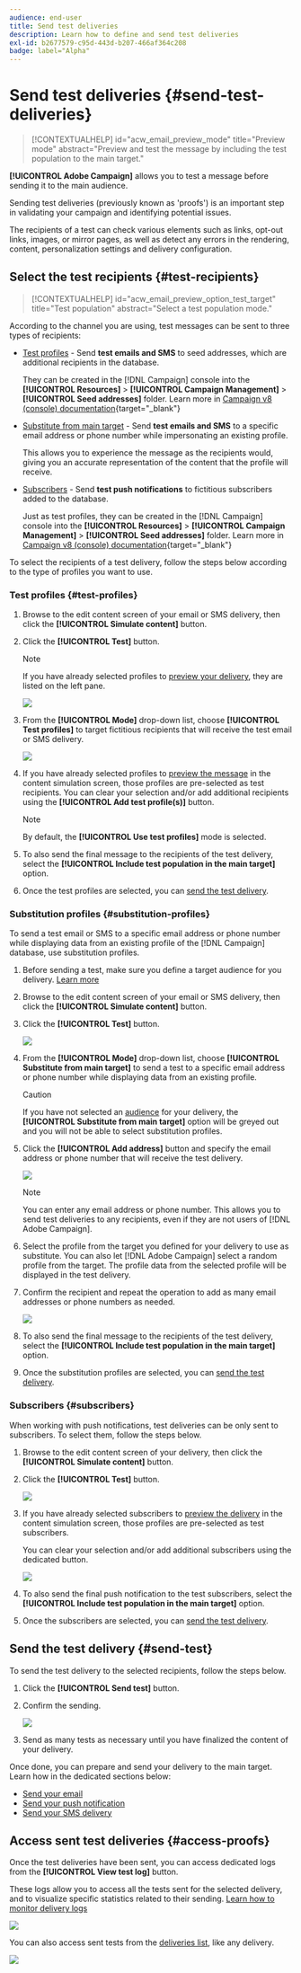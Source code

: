 ```yaml
---
audience: end-user
title: Send test deliveries
description: Learn how to define and send test deliveries
exl-id: b2677579-c95d-443d-b207-466af364c208
badge: label="Alpha" 
---
```

# Send test deliveries {#send-test-deliveries}

>[!CONTEXTUALHELP]
>id="acw_email_preview_mode"
>title="Preview mode"
>abstract="Preview and test the message by including the test population to the main target."

**[!UICONTROL Adobe Campaign]** allows you to test a message before sending it to the main audience.

Sending test deliveries (previously known as 'proofs') is an important step in validating your campaign and identifying potential issues.

The recipients of a test can check various elements such as links, opt-out links, images, or mirror pages, as well as detect any errors in the rendering, content, personalization settings and delivery configuration.

## Select the test recipients {#test-recipients}



>[!CONTEXTUALHELP]
>id="acw_email_preview_option_test_target"
>title="Test population"
>abstract="Select a test population mode."



According to the channel you are using, test messages can be sent to three types of recipients: 

* [Test profiles](#test-profiles) - Send **test emails and SMS** to seed addresses, which are additional recipients in the database.

    They can be created in the [!DNL Campaign] console into the **[!UICONTROL Resources]** > **[!UICONTROL Campaign Management]** > **[!UICONTROL Seed addresses]** folder. Learn more in [Campaign v8 (console) documentation](https://experienceleague.adobe.com/docs/campaign/campaign-v8/audience/add-profiles/test-profiles.html){target="_blank"}
    
* [Substitute from main target](#substitution-profiles) - Send **test emails and SMS** to a specific email address or phone number while impersonating an existing profile.

    This allows you to experience the message as the recipients would, giving you an accurate representation of the content that the profile will receive.

* [Subscribers](#subscribers) - Send **test push notifications** to fictitious subscribers added to the database.

    Just as test profiles, they can be created in the [!DNL Campaign] console into the **[!UICONTROL Resources]** > **[!UICONTROL Campaign Management]** > **[!UICONTROL Seed addresses]** folder. Learn more in [Campaign v8 (console) documentation](https://experienceleague.adobe.com/docs/campaign/campaign-v8/audience/add-profiles/test-profiles.html){target="_blank"}

To select the recipients of a test delivery, follow the steps below according to the type of profiles you want to use.

### Test profiles {#test-profiles}


1. Browse to the edit content screen of your email or SMS delivery, then click the **[!UICONTROL Simulate content]** button.

1. Click the **[!UICONTROL Test]** button.

    >[!NOTE]
    >
    >If you have already selected profiles to [preview your delivery](preview-content.md), they are listed on the left pane.

    ![](assets/simulate-test-button-email.png)

1. From the **[!UICONTROL Mode]** drop-down list, choose **[!UICONTROL Test profiles]** to target fictitious recipients that will receive the test email or SMS delivery.

    ![](assets/simulate-profile-mode.png)

1. If you have already selected profiles to [preview the message](preview-content.md) in the content simulation screen, those profiles are pre-selected as test recipients. You can clear your selection and/or add additional recipients using the **[!UICONTROL Add test profile(s)]** button.

    >[!NOTE]
    >
    >By default, the **[!UICONTROL Use test profiles]** mode is selected.

1. To also send the final message to the recipients of the test delivery, select the **[!UICONTROL Include test population in the main target]** option.

1. Once the test profiles are selected, you can [send the test delivery](#send-test).

### Substitution profiles {#substitution-profiles}

To send a test email or SMS to a specific email address or phone number while displaying data from an existing profile of the [!DNL Campaign] database, use substitution profiles.

1. Before sending a test, make sure you define a target audience for you delivery. [Learn more](../audience/about-audiences.md)

1. Browse to the edit content screen of your email or SMS delivery, then click the **[!UICONTROL Simulate content]** button.

1. Click the **[!UICONTROL Test]** button.

    ![](assets/simulate-test-button-email.png)

1. From the **[!UICONTROL Mode]** drop-down list, choose **[!UICONTROL Substitute from main target]** to send a test to a specific email address or phone number while displaying data from an existing profile.

    >[!CAUTION]
    >
    >If you have not selected an [audience](../audience/about-audiences.md) for your delivery, the **[!UICONTROL Substitute from main target]** option will be greyed out and you will not be able to select substitution profiles.

1. Click the **[!UICONTROL Add address]** button and specify the email address or phone number that will receive the test delivery.

    ![](assets/simulate-add-substitution-address.png)

    >[!NOTE]
    >
    >You can enter any email address or phone number. This allows you to send test deliveries to any recipients, even if they are not users of [!DNL Adobe Campaign].

1. Select the profile from the target you defined for your delivery to use as substitute. You can also let [!DNL Adobe Campaign] select a random profile from the target. The profile data from the selected profile will be displayed in the test delivery.

1. Confirm the recipient and repeat the operation to add as many email addresses or phone numbers as needed.

    ![](assets/simulate-profile-substitute.png)

1. To also send the final message to the recipients of the test delivery, select the **[!UICONTROL Include test population in the main target]** option.

1. Once the substitution profiles are selected, you can [send the test delivery](#send-test).

### Subscribers {#subscribers}

When working with push notifications, test deliveries can be only sent to subscribers. To select them, follow the steps below.

1. Browse to the edit content screen of your delivery, then click the **[!UICONTROL Simulate content]** button.

1. Click the **[!UICONTROL Test]** button.

    ![](assets/simulate-test-button-push.png)

1. If you have already selected subscribers to [preview the delivery](preview-content.md) in the content simulation screen, those profiles are pre-selected as test subscribers.

    You can clear your selection and/or add additional subscribers using the dedicated button.

    ![](assets/simulate-test-subscribers.png)

1. To also send the final push notification to the test subscribers, select the **[!UICONTROL Include test population in the main target]** option.

1. Once the subscribers are selected, you can [send the test delivery](#send-test).

## Send the test delivery {#send-test}

To send the test delivery to the selected recipients, follow the steps below.

1. Click the **[!UICONTROL Send test]** button.

1. Confirm the sending.

    ![](assets/simulate-send-test.png)

1. Send as many tests as necessary until you have finalized the content of your delivery.

Once done, you can prepare and send your delivery to the main target. Learn how in the dedicated sections below:

* [Send your email](../monitor/prepare-send.md)
* [Send your push notification](../push/send-push.md#send-push)
* [Send your SMS delivery](../sms/send-sms.md#send-sms)

## Access sent test deliveries {#access-proofs}

Once the test deliveries have been sent, you can access dedicated logs from the **[!UICONTROL View test log]** button.

These logs allow you to access all the tests sent for the selected delivery, and to visualize specific statistics related to their sending. [Learn how to monitor delivery logs](../monitor/delivery-logs.md)

![](assets/simulate-test-log.png)

You can also access sent tests from the [deliveries list](../msg/gs-messages.md), like any delivery.

![](assets/simulate-deliveries-list.png)
